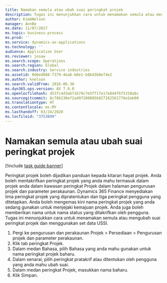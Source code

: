 ```yaml
---
title: Namakan semula atau ubah suai peringkat projek
description: Tugas ini menunjukkan cara untuk menamakan semula atau mengubah suai peringkat projek.
author: KimANelson
manager: AnnBe
ms.date: 11/07/2017
ms.topic: business-process
ms.prod: ''
ms.service: dynamics-ax-applications
ms.technology: ''
audience: Application User
ms.reviewer: josaw
ms.search.scope: Operations
ms.search.region: Global
ms.search.industry: Service industries
ms.assetid: 0d6e4888-7379-4ea6-b0e1-b8b43b0ef4e2
ms.author: knelson
ms.search.validFrom: 2016-06-30
ms.dyn365.ops.version: AX 7.0.0
ms.openlocfilehash: d53fc4d3eb71679c7e5ff17e17e8d4f6f5318a8c
ms.sourcegitcommit: 8c786230ef2a497280885b827162561776e2eb00
ms.translationtype: HT
ms.contentlocale: ms-MY
ms.lasthandoff: 03/24/2020
ms.locfileid: "3753899"
---
```

# <a name="rename-or-modify-a-project-stage"></a>Namakan semula atau ubah suai peringkat projek

[!include [task guide banner](../../includes/task-guide-banner.md)]

Peringkat projek boleh dijadikan panduan kepada kitaran hayat projek. Anda boleh mentakrifkan peringkat projek yang anda mahu termasuk dalam projek anda dalam kawasan peringkat Projek dalam halaman pengurusan projek dan parameter perakaunan. Dynamics 365 Finance menyediakan lima peringkat projek yang dipratentukan dan tiga peringkat pengguna yang ditetapkan. Anda boleh mengemas kini nama peringkat projek yang anda sedang gunakan untuk menjejaki kemajuan projek. Anda juga boleh memberikan nama untuk nama status yang ditakrifkan oleh pengguna. Tugas ini menunjukkan cara untuk menamakan semula atau mengubah suai peringkat projek dan menggunakan set data USSI.

1. Pergi ke pengurusan dan perakaunan Projek > Persediaan > Pengurusan projek dan parameter perakaunan.
2. Klik tab peringkat Projek.
3. Dalam medan Bahasa, pilih Bahasa yang anda mahu gunakan untuk nama peringkat projek baharu.
4. Dalam senarai, pilih peringkat pratakrif atau ditentukan oleh pengguna yang anda mahu ubah suai. 
5. Dalam medan peringkat Projek, masukkan nama baharu.
6. Klik Simpan.
